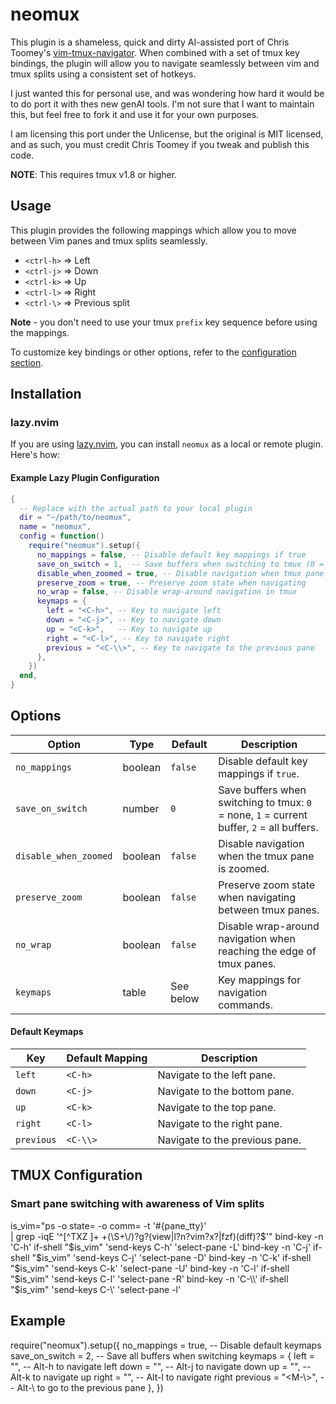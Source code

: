 neomux
==================
This plugin is a shameless, quick and dirty AI-assisted port of Chris Toomey's [vim-tmux-navigator](https://github.com/christoomey/vim-tmux-navigator).
When combined with a set of tmux key bindings, the plugin will allow you to navigate seamlessly between vim and tmux splits using a consistent set of hotkeys.

I just wanted this for personal use, and was wondering how hard it would be to do port it with thes new genAI tools.
I'm not sure that I want to maintain this, but feel free to fork it and use it for your own purposes.

I am licensing this port under the Unlicense, but the original is MIT licensed,
and as such, you must credit Chris Toomey if you tweak and publish this code.

**NOTE**: This requires tmux v1.8 or higher.

Usage
-----

This plugin provides the following mappings which allow you to move between
Vim panes and tmux splits seamlessly.

- `<ctrl-h>` => Left
- `<ctrl-j>` => Down
- `<ctrl-k>` => Up
- `<ctrl-l>` => Right
- `<ctrl-\>` => Previous split

**Note** - you don't need to use your tmux `prefix` key sequence before using
the mappings.

To customize key bindings or other options, refer to the [configuration section](#configuration).

Installation
------------

### lazy.nvim

If you are using [lazy.nvim](https://github.com/folke/lazy.nvim), you can install `neomux` as a local or remote plugin. Here's how:

#### Example Lazy Plugin Configuration

```lua
{
  -- Replace with the actual path to your local plugin
  dir = "~/path/to/neomux",
  name = "neomux",
  config = function()
    require("neomux").setup({
      no_mappings = false, -- Disable default key mappings if true
      save_on_switch = 1,  -- Save buffers when switching to tmux (0 = none, 1 = current buffer, 2 = all buffers)
      disable_when_zoomed = true, -- Disable navigation when tmux pane is zoomed
      preserve_zoom = true, -- Preserve zoom state when navigating
      no_wrap = false, -- Disable wrap-around navigation in tmux
      keymaps = {
        left = "<C-h>", -- Key to navigate left
        down = "<C-j>", -- Key to navigate down
        up = "<C-k>",   -- Key to navigate up
        right = "<C-l>", -- Key to navigate right
        previous = "<C-\\>", -- Key to navigate to the previous pane
      },
    })
  end,
}
```

Options
---

| Option               | Type    | Default        | Description                                                                 |
|----------------------|---------|----------------|-----------------------------------------------------------------------------|
| `no_mappings`        | boolean | `false`        | Disable default key mappings if `true`.                                    |
| `save_on_switch`     | number  | `0`            | Save buffers when switching to tmux: `0` = none, `1` = current buffer, `2` = all buffers. |
| `disable_when_zoomed`| boolean | `false`        | Disable navigation when the tmux pane is zoomed.                           |
| `preserve_zoom`      | boolean | `false`        | Preserve zoom state when navigating between tmux panes.                    |
| `no_wrap`            | boolean | `false`        | Disable wrap-around navigation when reaching the edge of tmux panes.       |
| `keymaps`            | table   | See below      | Key mappings for navigation commands.                                      |

#### Default Keymaps

| Key        | Default Mapping | Description                 |
|------------|-----------------|-----------------------------|
| `left`     | `<C-h>`         | Navigate to the left pane.  |
| `down`     | `<C-j>`         | Navigate to the bottom pane.|
| `up`       | `<C-k>`         | Navigate to the top pane.   |
| `right`    | `<C-l>`         | Navigate to the right pane. |
| `previous` | `<C-\\>`        | Navigate to the previous pane.|

TMUX Configuration
---
### Smart pane switching with awareness of Vim splits
is_vim="ps -o state= -o comm= -t '#{pane_tty}' \
    | grep -iqE '^[^TXZ ]+ +(\\S+\\/)?g?(view|l?n?vim?x?|fzf)(diff)?$'"
bind-key -n 'C-h' if-shell "$is_vim" 'send-keys C-h' 'select-pane -L'
bind-key -n 'C-j' if-shell "$is_vim" 'send-keys C-j' 'select-pane -D'
bind-key -n 'C-k' if-shell "$is_vim" 'send-keys C-k' 'select-pane -U'
bind-key -n 'C-l' if-shell "$is_vim" 'send-keys C-l' 'select-pane -R'
bind-key -n 'C-\\' if-shell "$is_vim" 'send-keys C-\\' 'select-pane -l'


Example
---

require("neomux").setup({
  no_mappings = true, -- Disable default keymaps
  save_on_switch = 2, -- Save all buffers when switching
  keymaps = {
    left = "<M-h>", -- Alt-h to navigate left
    down = "<M-j>", -- Alt-j to navigate down
    up = "<M-k>",   -- Alt-k to navigate up
    right = "<M-l>", -- Alt-l to navigate right
    previous = "<M-\\>", -- Alt-\ to go to the previous pane
  },
})
